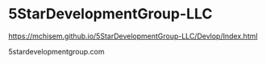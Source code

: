 # 5StarDevelopmentGroup-LLC

https://mchisem.github.io/5StarDevelopmentGroup-LLC/Devlop/Index.html

5stardevelopmentgroup.com